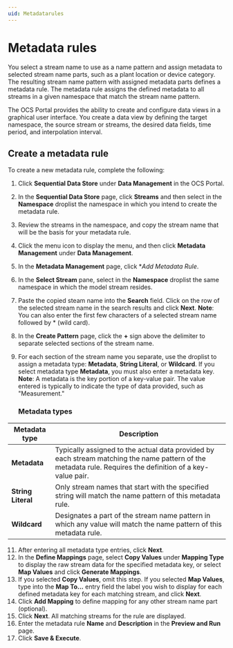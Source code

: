 ```yaml
---
uid: Metadatarules
---
```


# Metadata rules

You select a stream name to use as a name pattern and assign metadata to selected stream name parts, such as a plant location or device category. The resulting stream name pattern with assigned metadata parts defines a metadata rule. The metadata rule assigns the defined metadata to all streams in a given namespace that match the stream name pattern.  

The OCS Portal provides the ability to create and configure data views in a graphical user interface. You create a data view by defining the target namespace, the source stream or streams, the desired data fields, time period, and interpolation interval. 

## Create a metadata rule

To create a new metadata rule, complete the following:

1. Click **Sequential Data Store** under **Data Management** in the OCS Portal. 
2. In the **Sequential Data Store** page, click **Streams** and then select in the **Namespace** droplist the namespace in which you intend to create the metadata rule.  
3. Review the streams in the namespace, and copy the stream name that will be the basis for your metadata rule.
4. Click the menu icon to display the menu, and then click **Metadata Management** under **Data Management**.
5. In the **Metadata Management** page, click **Add Metadata Rule*.
6. In the **Select Stream** pane, select in the **Namespace** droplist the same namespace in which the model stream resides.
7. Paste the copied steam name into the **Search** field. Click on the row of the selected stream name in the search results and click **Next**.
   **Note**: You can also enter the first few characters of a selected stream name followed by * (wild card).
8. In the **Create Pattern** page, click the **+** sign above the delimiter to separate selected sections of the stream name.
9. For each section of the stream name you separate, use the droplist to assign a metadata type: **Metadata**, **String Literal**, or **Wildcard**. If you select metadata type **Metadata**, you must also enter a metadata key.
   **Note**: A metadata is the key portion of a key-value pair. The value entered is typically to indicate the type of data provided, such as "Measurement."
   
   ### Metadata types

| Metadata type                       | Description                                        |
|---------------------------------|------------------------------------------------------------|
| **Metadata**     | Typically assigned to the actual data provided by each stream matching the name pattern of the metadata rule.  Requires the definition of a key-value pair. |
| **String Literal**      | Only stream names that start with the specified string will match the name pattern of this metadata rule. |
| **Wildcard**       | Designates a part of the stream name pattern in which any value will match the name pattern of this metadata rule. |

11. After entering all metadata type entries, click **Next**.
12. In the **Define Mappings** page, select **Copy Values** under **Mapping Type** to display the raw stream data for the specified metadata key, or select **Map Values** and click **Generate Mappings**.
13. If you selected **Copy Values**, omit this step.  If you selected **Map Values**, type into the **Map To...** entry field the label you wish to display for each defined metadata key for each matching stream, and click **Next**.
14. Click **Add Mapping** to define mapping for any other stream name part (optional).
15. Click **Next**. All matching streams for the rule are displayed.
16. Enter the metadata rule **Name** and **Description** in the **Preview and Run** page.
17. Click **Save & Execute**.
